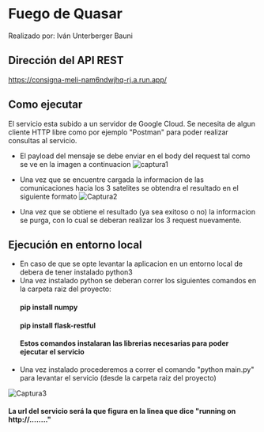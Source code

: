 # Fuego de Quasar

Realizado por: Iván Unterberger Bauni

## Dirección del API REST

https://consigna-meli-nam6ndwjhq-rj.a.run.app/

## Como ejecutar

El servicio esta subido a un servidor de Google Cloud.
Se necesita de algun cliente HTTP libre como por ejemplo "Postman" para poder realizar consultas al servicio.

- El payload del mensaje se debe enviar en el body del request tal como se ve en la imagen a continuacion
![captura1](https://user-images.githubusercontent.com/18707501/161793265-bc07e483-cc83-4baf-b494-d3987bec1074.JPG)

- Una vez que se encuentre cargada la informacion de las comunicaciones hacia los 3 satelites se obtendra el resultado en el siguiente formato
![Captura2](https://user-images.githubusercontent.com/18707501/161794471-da4156a2-4087-42b6-bee3-bf7c5250a4c4.JPG)

- Una vez que se obtiene el resultado (ya sea exitoso o no) la informacion se purga, con lo cual se deberan realizar los 3 request nuevamente.

## Ejecución en entorno local

- En caso de que se opte levantar la aplicacion en un entorno local de debera de tener instalado python3
- Una vez instalado python se deberan correr los siguientes comandos en la carpeta raiz del proyecto:
  #### pip install numpy
  #### pip install flask-restful
  #### Estos comandos instalaran las librerias necesarias para poder ejecutar el servicio
- Una vez instalado procederemos a correr el comando "python main.py" para levantar el servicio (desde la carpeta raiz del proyecto) 

![Captura3](https://user-images.githubusercontent.com/18707501/161798422-af28cc39-3693-435a-ba71-cf7f45a3a313.JPG)

  #### La url del servicio será la que figura en la linea que dice "running on http://........"
